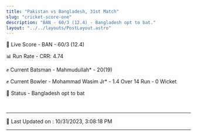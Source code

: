 ```yaml
---
title: "Pakistan vs Bangladesh, 31st Match"
slug: "cricket-score-one"
description: "BAN - 60/3 (12.4) - Bangladesh opt to bat."
layout: "../../layouts/PostLayout.astro"
---
```


🔴 Live Score - BAN - 60/3 (12.4)  

📊 Run Rate - CRR: 4.74  

✊ Current Batsman - Mahmudullah* - 20(19)  

✊ Current Bowler - Mohammad Wasim Jr* - 1.4 Over 14 Run - 0 Wicket  

📑 Status - Bangladesh opt to bat

<br />

***

📝 Last Updated on : 10/31/2023, 3:08:18 PM

***

